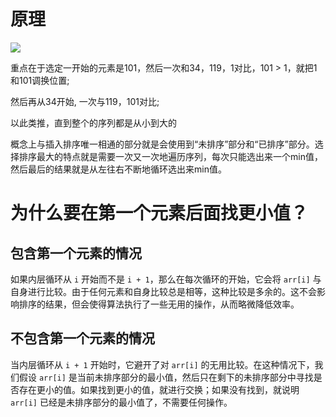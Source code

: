 # 原理

[![](https://cdn.nlark.com/yuque/0/2023/png/38953059/1703368612534-0d9614b4-c130-43f9-a119-928c723a67bf.png)](https://cdn.nlark.com/yuque/0/2023/png/38953059/1703368612534-0d9614b4-c130-43f9-a119-928c723a67bf.png)

重点在于选定一开始的元素是101，然后一次和34，119，1对比，101 > 1，就把1和101调换位置;

然后再从34开始, 一次与119，101对比;

以此类推，直到整个的序列都是从小到大的

概念上与插入排序唯一相通的部分就是会使用到“未排序”部分和“已排序”部分。选择排序最大的特点就是需要一次又一次地遍历序列，每次只能选出来一个min值，然后最后的结果就是从左往右不断地循环选出来min值。

# 为什么要在第一个元素后面找更小值？

## 包含第一个元素的情况

如果内层循环从 `i` 开始而不是 `i + 1`，那么在每次循环的开始，它会将 `arr[i]` 与自身进行比较。由于任何元素和自身比较总是相等，这种比较是多余的。这不会影响排序的结果，但会使得算法执行了一些无用的操作，从而略微降低效率。

## 不包含第一个元素的情况

当内层循环从 `i + 1` 开始时，它避开了对 `arr[i]` 的无用比较。在这种情况下，我们假设 `arr[i]` 是当前未排序部分的最小值，然后只在剩下的未排序部分中寻找是否存在更小的值。如果找到更小的值，就进行交换；如果没有找到，就说明 `arr[i]` 已经是未排序部分的最小值了，不需要任何操作。
